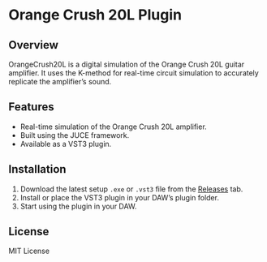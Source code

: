 # Orange Crush 20L Plugin

## Overview
OrangeCrush20L is a digital simulation of the Orange Crush 20L guitar amplifier. It uses the K-method for real-time circuit simulation to accurately replicate the amplifier’s sound.

## Features
- Real-time simulation of the Orange Crush 20L amplifier.
- Built using the JUCE framework.
- Available as a VST3 plugin.

## Installation
1. Download the latest setup `.exe` or `.vst3` file from the [Releases](https://github.com/jedlamartin/Crush20L/releases) tab.
2. Install or place the VST3 plugin in your DAW’s plugin folder.
3. Start using the plugin in your DAW.

## License
MIT License
